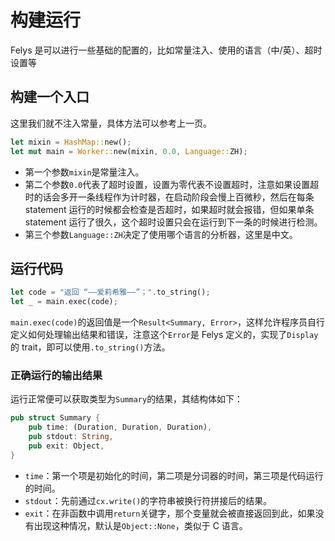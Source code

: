 # 构建运行

Felys 是可以进行一些基础的配置的，比如常量注入、使用的语言（中/英）、超时设置等

## 构建一个入口

这里我们就不注入常量，具体方法可以参考上一页。

```rust
let mixin = HashMap::new();
let mut main = Worker::new(mixin, 0.0, Language::ZH);
```

- 第一个参数`mixin`是常量注入。
- 第二个参数`0.0`代表了超时设置，设置为零代表不设置超时，注意如果设置超时的话会多开一条线程作为计时器，在启动阶段会慢上百微秒，然后在每条 statement 运行的时候都会检查是否超时，如果超时就会报错，但如果单条 statement 运行了很久，这个超时设置只会在运行到下一条的时候进行检测。
- 第三个参数`Language::ZH`决定了使用哪个语言的分析器，这里是中文。

## 运行代码

```rust
let code = "返回 “——爱莉希雅——”；".to_string();
let _ = main.exec(code);
```

`main.exec(code)`的返回值是一个`Result<Summary, Error>`，这样允许程序员自行定义如何处理输出结果和错误，注意这个`Error`是 Felys 定义的，实现了`Display`的 trait，即可以使用`.to_string()`方法。

### 正确运行的输出结果

运行正常便可以获取类型为`Summary`的结果，其结构体如下：

```rust
pub struct Summary {
    pub time: (Duration, Duration, Duration),
    pub stdout: String,
    pub exit: Object,
}
```

- `time`：第一个项是初始化的时间，第二项是分词器的时间，第三项是代码运行的时间。
- `stdout`：先前通过`cx.write()`的字符串被换行符拼接后的结果。
- `exit`：在非函数中调用`return`关键字，那个变量就会被直接返回到此，如果没有出现这种情况，默认是`Object::None`，类似于 C 语言。
